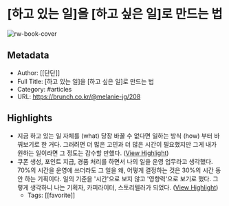 # [하고 있는 일]을 [하고 싶은 일]로 만드는 법

![rw-book-cover](https://img1.daumcdn.net/thumb/R1280x0/?fname=http://t1.daumcdn.net/brunch/service/user/2g0f/image/7X6aCeguTeoUdbZoQTvj84JROrY.jpg)

## Metadata
- Author: [[단단]]
- Full Title: [하고 있는 일]을 [하고 싶은 일]로 만드는 법
- Category: #articles
- URL: https://brunch.co.kr/@melanie-jg/208

## Highlights
- 지금 하고 있는 일 자체를 (what) 당장 바꿀 수 없다면 일하는 방식 (how) 부터 바꿔보기로 한 거다. 그러려면 더 많은 고민과 더 많은 시간이 필요했지만 그게 내가 원하는 일이라면 그 정도는 감수할 만했다. ([View Highlight](https://read.readwise.io/read/01gexqgsz6zxyphhtm9f2w2zbb))
- 쿠폰 생성, 포인트 지급, 경품 처리를 하면서 나의 일을 운영 업무라고 생각했다. 70%의 시간을 운영에 쓰더라도 그 일을 왜, 어떻게 결정하는 것은 30%의 시간 동안 하는 기획이다. 일의 기준을 '시간'으로 보지 않고 '영향력'으로 보기로 했다. 그렇게 생각하니 나는 기획자, 카피라이터, 스토리텔러가 되었다. ([View Highlight](https://read.readwise.io/read/01gexqjhdxcdxjr81yr1p7xfgm))
    - Tags: [[favorite]] 
